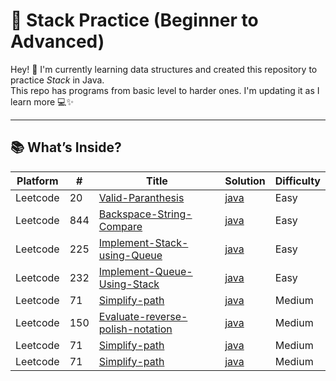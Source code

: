 # 🔗 Stack Practice (Beginner to Advanced)

Hey! 👋 I'm currently learning data structures and created this repository to practice *Stack* in Java.  
This repo has programs from basic level to harder ones. I'm updating it as I learn more 💻✨

---

## 📚 What’s Inside?

| Platform| # | Title | Solution | Difficulty | 
|-------- | --- | ----- | -------- | ---------- | 
|Leetcode|20|[Valid-Paranthesis](https://leetcode.com/problems/valid-parentheses/description/)|[java](https://github.com/Vishwa-V25/DSA-LeetCode/tree/main/Stack/Valid%20Parenthesis)|Easy|
|Leetcode|844|[Backspace-String-Compare](https://leetcode.com/problems/backspace-string-compare/description/)|[java](https://github.com/Vishwa-V25/DSA-LeetCode/tree/main/Stack/%20Backspace%20String%20Compare)|Easy|
|Leetcode|225|[Implement-Stack-using-Queue](https://leetcode.com/problems/implement-stack-using-queues/description/)|[java](https://github.com/Vishwa-V25/DSA-LeetCode/tree/main/Stack/Implement%20Stack%20using%20Queues)|Easy|
|Leetcode|232|[Implement-Queue-Using-Stack](https://leetcode.com/problems/implement-queue-using-stacks/description/)|[java](https://github.com/Vishwa-V25/DSA-LeetCode/tree/main/Stack/Implement%20Queue%20using%20Stacks)|Easy|
|Leetcode|71|[Simplify-path](https://leetcode.com/problems/simplify-path/description/)|[java](https://github.com/Vishwa-V25/DSA-LeetCode/tree/main/Stack/Simplify%20Path)|Medium|
|Leetcode|150|[Evaluate-reverse-polish-notation](https://leetcode.com/problems/evaluate-reverse-polish-notation/description/)|[java](https://github.com/Vishwa-V25/DSA-LeetCode/tree/main/Stack/Evaluate%20Reverse%20Polish%20Notation)|Medium|
|Leetcode|71|[Simplify-path](https://leetcode.com/problems/simplify-path/description/)|[java](https://github.com/Vishwa-V25/DSA-LeetCode/tree/main/Stack/Simplify%20Path)|Medium|
|Leetcode|71|[Simplify-path](https://leetcode.com/problems/simplify-path/description/)|[java](https://github.com/Vishwa-V25/DSA-LeetCode/tree/main/Stack/Simplify%20Path)|Medium|


